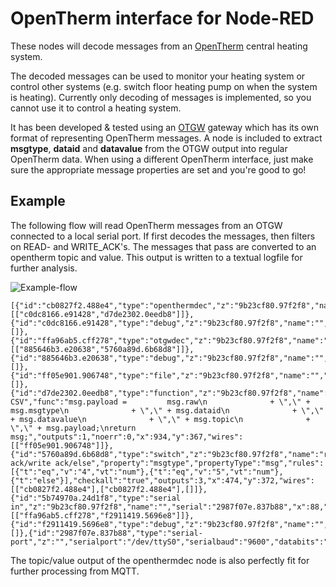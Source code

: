 # OpenTherm interface for Node-RED

These nodes will decode messages from an [OpenTherm](https://www.opentherm.eu/) central heating system.

The decoded messages can be used to monitor your heating system or control other systems (e.g. switch floor heating pump on when the system is heating).
Currently only decoding of messages is implemented, so you cannot use it to control a heating system.

It has been developed & tested using an [OTGW](http://otgw.tclcode.com) gateway which has its own format of representing OpenTherm messages. A node is included to extract **msgtype**, **dataid** and **datavalue** from the OTGW output into regular OpenTherm data.
When using a different OpenTherm interface, just make sure the appropriate message properties are set and you're good to go!

## Example
The following flow will read OpenTherm messages from an OTGW connected to a local serial port. If first decodes the messages, then filters on READ- and WRITE_ACK's. The messages that pass are converted to an opentherm topic and value. This output is written to a textual logfile for further analysis.

![Example-flow](https://raw.githubusercontent.com/Yveaux/node-red-contrib-opentherm/master/images/example-flow.png)

```
[{"id":"cb0827f2.488e4","type":"openthermdec","z":"9b23cf80.97f2f8","name":"","x":721,"y":365,"wires":[["c0dc8166.e91428","d7de2302.0eedb8"]]},{"id":"c0dc8166.e91428","type":"debug","z":"9b23cf80.97f2f8","name":"","active":false,"console":"false","complete":"true","x":891,"y":431,"wires":[]},{"id":"ffa96ab5.cff278","type":"otgwdec","z":"9b23cf80.97f2f8","name":"","x":246,"y":372,"wires":[["885646b3.e20638","5760a89d.6b68d8"]]},{"id":"885646b3.e20638","type":"debug","z":"9b23cf80.97f2f8","name":"","active":false,"console":"false","complete":"true","x":420,"y":437,"wires":[]},{"id":"ff05e901.906748","type":"file","z":"9b23cf80.97f2f8","name":"","filename":"/opentherm.log","appendNewline":true,"createDir":true,"overwriteFile":"false","x":1112,"y":367,"wires":[]},{"id":"d7de2302.0eedb8","type":"function","z":"9b23cf80.97f2f8","name":"To CSV","func":"msg.payload =         msg.raw\n              + \",\" + msg.msgtype\n              + \",\" + msg.dataid\n              + \",\" + msg.datavalue\n              + \",\" + msg.topic\n              + \",\" + msg.payload;\nreturn msg;","outputs":1,"noerr":0,"x":934,"y":367,"wires":[["ff05e901.906748"]]},{"id":"5760a89d.6b68d8","type":"switch","z":"9b23cf80.97f2f8","name":"read ack/write ack/else","property":"msgtype","propertyType":"msg","rules":[{"t":"eq","v":"4","vt":"num"},{"t":"eq","v":"5","vt":"num"},{"t":"else"}],"checkall":"true","outputs":3,"x":474,"y":372,"wires":[["cb0827f2.488e4"],["cb0827f2.488e4"],[]]},{"id":"5b74970a.24d1f8","type":"serial in","z":"9b23cf80.97f2f8","name":"","serial":"2987f07e.837b88","x":88,"y":373,"wires":[["ffa96ab5.cff278","f2911419.5696e8"]]},{"id":"f2911419.5696e8","type":"debug","z":"9b23cf80.97f2f8","name":"","active":false,"console":"false","complete":"false","x":222,"y":438,"wires":[]},{"id":"2987f07e.837b88","type":"serial-port","z":"","serialport":"/dev/ttyS0","serialbaud":"9600","databits":"8","parity":"none","stopbits":"1","newline":"\\n","bin":"false","out":"char","addchar":false}]
```
The topic/value output of the openthermdec node is also perfectly fit for further processing from MQTT.

